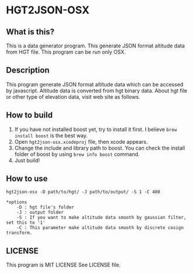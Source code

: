 # HGT2JSON-OSX

## What is this?

This is a data generator program. This generate JSON format altitude data from HGT file.
This program can be run only OSX.

## Description

This program generate JSON format altitude data which can be accessed by javascript. Altitude data is converted from hgt binary data.
About hgt file or other type of elevation data, visit web site as follows.

>  [Global Elevation Datasets]: http://vterrain.org/Elevation/global.html
>  [Jonathan de Ferranti's Digital Elevation Data site]: http://www.viewfinderpanoramas.org/dem3.html

## How to build

1. If you have not installed boost yet, try to install it first.
   I believe `brew install boost` is the best way.
2. Open `hgt2json-osx.xcodeproj` file, then xcode appears.
3. Change the include and library path to boost.
   You can check the install folder of boost by using `brew info boost` command.
4. Just build!       

## How to use
`hgt2json-osx -D path/to/hgt/ -J path/to/output/ -S 1 -C 400`

    *options
        -D : hgt file's folder
        -J : output folder
        -S : If you want to make altitude data smooth by gaussian filter, set this to '1'
        -C : This parameter make altitude data smooth by discrete cosign transform.  

## LICENSE

This program is MIT LICENSE
See LICENSE file.
